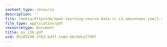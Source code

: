 ```yaml
---
content_type: resource
description: ''
file: /media/https%3A/open-learning-course-data-rc.s3.amazonaws.com/2-20-marine-hydrodynamics-13-021-spring-2005/95c052981fb3bd3f1a8eb6c6dca7790f_ps_13b.pdf
file_type: application/pdf
resourcetype: Document
title: ps_13b.pdf
uid: 95c05298-1fb3-bd3f-1a8e-b6c6dca7790f
---
```

